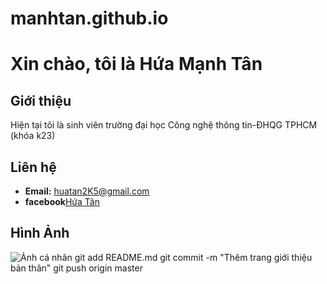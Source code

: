 # manhtan.github.io
# Xin chào, tôi là Hứa Mạnh Tân

## Giới thiệu
Hiện tại tôi là sinh viên trường đại học Công nghệ thông tin-ĐHQG TPHCM (khóa k23)

## Liên hệ
- **Email:** huatan2K5@gmail.com
- **facebook**[Hứa Tân](https://www.facebook.com/profile.php?id=61553016755243&locale=vi_VN)
## Hình Ảnh
![Ảnh cá nhân](https://scontent.fsgn2-3.fna.fbcdn.net/v/t39.30808-6/362917008_1014117692961121_3490657458529936003_n.jpg?_nc_cat=107&ccb=1-7&_nc_sid=5f2048&_nc_ohc=HwPMNga2uI4AX-1Z1qj&_nc_ht=scontent.fsgn2-3.fna&oh=00_AfBLENxJtYFJt46sTMRhGGyoNaUtcKUZtnfikRE5h013kw&oe=65592CAE)
git add README.md
git commit -m "Thêm trang giới thiệu bản thân"
git push origin master









